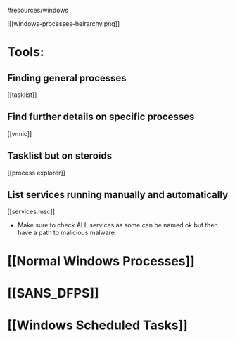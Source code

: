 #resources/windows 

![[windows-processes-heirarchy.png]]

# Tools:
## Finding general processes
[[tasklist]]

## Find further details on specific processes
[[wmic]]

## Tasklist but on steroids
[[process explorer]]
## List services running manually and automatically
[[services.msc]]
- Make sure to check ALL services as some can be named ok but then have a path to malicious malware

# [[Normal Windows Processes]]

# [[SANS_DFPS]]

# [[Windows Scheduled Tasks]]
